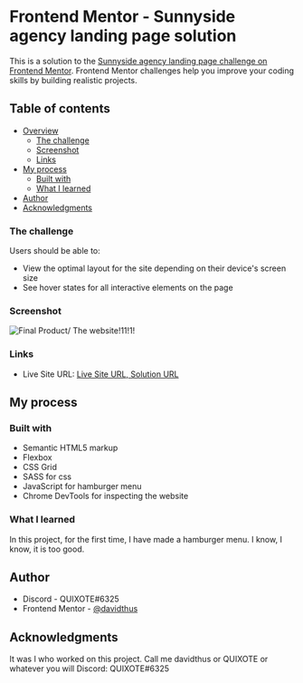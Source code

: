 # Frontend Mentor - Sunnyside agency landing page solution

This is a solution to the [Sunnyside agency landing page challenge on Frontend Mentor](https://www.frontendmentor.io/challenges/sunnyside-agency-landing-page-7yVs3B6ef). Frontend Mentor challenges help you improve your coding skills by building realistic projects.

## Table of contents

- [Overview](#overview)
  - [The challenge](#the-challenge)
  - [Screenshot](#screenshot)
  - [Links](#links)
- [My process](#my-process)
  - [Built with](#built-with)
  - [What I learned](#what-i-learned)
- [Author](#author)
- [Acknowledgments](#acknowledgments)

### The challenge

Users should be able to:

- View the optimal layout for the site depending on their device's screen size
- See hover states for all interactive elements on the page

### Screenshot

![Final Product/ The website!11!1!](./screenshot.jpg)

### Links

- Live Site URL: [Live Site URL, Solution URL](https://davidthus.github.io/sunnyside-landing-page/)

## My process

### Built with

- Semantic HTML5 markup
- Flexbox
- CSS Grid
- SASS for css
- JavaScript for hamburger menu
- Chrome DevTools for inspecting the website

### What I learned

In this project, for the first time, I have made a hamburger menu. I know, I know, it is too good.

## Author

- Discord - QUIXOTE#6325
- Frontend Mentor - [@davidthus](https://www.frontendmentor.io/profile/davidthus)

## Acknowledgments

It was I who worked on this project.
Call me davidthus or QUIXOTE or whatever you will
Discord: QUIXOTE#6325
